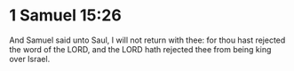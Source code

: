# 1 Samuel 15:26

And Samuel said unto Saul, I will not return with thee: for thou hast rejected the word of the LORD, and the LORD hath rejected thee from being king over Israel.